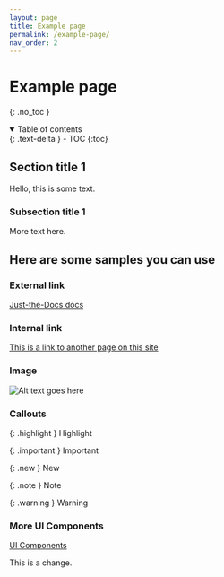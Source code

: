 ```yaml
---
layout: page
title: Example page
permalink: /example-page/
nav_order: 2
---
```

# Example page
{: .no_toc }

<details open markdown="block">
  <summary>
    Table of contents
  </summary>
  {: .text-delta }
- TOC
{:toc}
</details>

## Section title 1
Hello, this is some text. 

### Subsection title 1
More text here.  

## Here are some samples you can use

### External link
[Just-the-Docs docs](https://just-the-docs.github.io/just-the-docs/)

### Internal link
[This is a link to another page on this site](example-parent-page.md)

### Image
![Alt text goes here](assets/images/guac-small.png) 

### Callouts

{: .highlight }
Highlight

{: .important }
Important

{: .new }
New

{: .note }
Note

{: .warning }
Warning

### More UI Components

[UI Components](https://just-the-docs.github.io/just-the-docs/docs/ui-components)

This is a change. 
